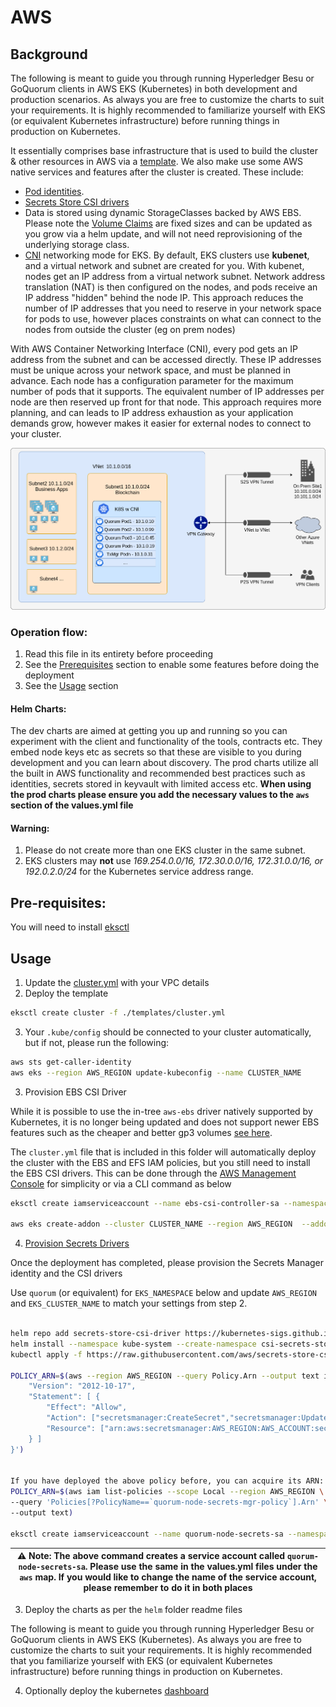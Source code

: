 # AWS

## Background

The following is meant to guide you through running Hyperledger Besu or GoQuorum clients in AWS EKS (Kubernetes) in both development and production scenarios. As always you are free to customize the charts to suit your requirements. It is highly recommended to familiarize yourself with EKS (or equivalent Kubernetes infrastructure) before running things in production on Kubernetes.

It essentially comprises base infrastructure that is used to build the cluster & other resources in AWS via a [template]('./templates/cluster.yml'). We also make use some AWS native services and features after the cluster is created. These include:

- [Pod identities](hhttps://github.com/aws/amazon-eks-pod-identity-webhook).
- [Secrets Store CSI drivers](https://docs.aws.amazon.com/eks/latest/userguide/ebs-csi.html)
- Data is stored using dynamic StorageClasses backed by AWS EBS. Please note the [Volume Claims](https://kubernetes.io/docs/concepts/storage/persistent-volumes/#persistentvolumeclaims) are fixed sizes and can be updated as you grow via a helm update, and will not need reprovisioning of the underlying storage class.
- [CNI](https://docs.aws.amazon.com/eks/latest/userguide/pod-networking.html) networking mode for EKS. By default, EKS clusters use **kubenet**, and a virtual network and subnet are created for you. With kubenet, nodes get an IP address from a virtual network subnet. Network address translation (NAT) is then configured on the nodes, and pods receive an IP address "hidden" behind the node IP. This approach reduces the number of IP addresses that you need to reserve in your network space for pods to use, however places constraints on what can connect to the nodes from outside the cluster (eg on prem nodes)

With AWS Container Networking Interface (CNI), every pod gets an IP address from the subnet and can be accessed directly. These IP addresses must be unique across your network space, and must be planned in advance. Each node has a configuration parameter for the maximum number of pods that it supports. The equivalent number of IP addresses per node are then reserved up front for that node. This approach requires more planning, and can leads to IP address exhaustion as your application demands grow, however makes it easier for external nodes to connect to your cluster.

![Image aks_cni](../static/aks_cni.png)

### Operation flow:

1. Read this file in its entirety before proceeding
2. See the [Prerequisites](#prerequisites) section to enable some features before doing the deployment
3. See the [Usage](#usage) section

#### Helm Charts:

The dev charts are aimed at getting you up and running so you can experiment with the client and functionality of the tools, contracts etc. They embed node keys etc as secrets so that these are visible to you during development and you can learn about discovery. The prod charts utilize all the built in AWS functionality and recommended best practices such as identities, secrets stored in keyvault with limited access etc. **When using the prod charts please ensure you add the necessary values to the `aws` section of the values.yml file**

#### Warning:

1. Please do not create more than one EKS cluster in the same subnet.
2. EKS clusters may **not** use _169.254.0.0/16, 172.30.0.0/16, 172.31.0.0/16, or 192.0.2.0/24_ for the Kubernetes service address range.

## Pre-requisites:

You will need to install [eksctl](https://docs.aws.amazon.com/eks/latest/userguide/getting-started-eksctl.html)

## Usage

1. Update the [cluster.yml](./templates/cluster.yml) with your VPC details
2. Deploy the template

```bash
eksctl create cluster -f ./templates/cluster.yml
```

3. Your `.kube/config` should be connected to your cluster automatically, but if not, please run the following:
```bash
aws sts get-caller-identity
aws eks --region AWS_REGION update-kubeconfig --name CLUSTER_NAME
```

3. Provision EBS CSI Driver

While it is possible to use the in-tree `aws-ebs` driver natively supported by Kubernetes, it is no longer being updated and does not support newer EBS features such as the cheaper and better gp3 volumes [see here](https://stackoverflow.com/questions/68359043/whats-the-difference-between-ebs-csi-aws-com-vs-kubernetes-io-aws-ebs-for-provi).

The `cluster.yml` file that is included in this folder will automatically deploy the cluster with the EBS and EFS IAM policies, but you still need to install the EBS CSI drivers. This can be done through the [AWS Management Console](https://docs.aws.amazon.com/eks/latest/userguide/managing-ebs-csi.html#adding-ebs-csi-eks-add-on) for simplicity or via a CLI command as below

```bash
eksctl create iamserviceaccount --name ebs-csi-controller-sa --namespace kube-system --cluster CLUSTER_NAME --region AWS_REGION --attach-policy-arn arn:aws:iam::aws:policy/service-role/AmazonEBSCSIDriverPolicy --approve --role-only --role-name AmazonEKS_EBS_CSI_DriverRole

aws eks create-addon --cluster CLUSTER_NAME --region AWS_REGION  --addon-name aws-ebs-csi-driver --service-account-role-arn arn:aws:iam::AWS_ACCOUNT_NUMBER:role/AmazonEKS_EBS_CSI_DriverRole 
```

4. [Provision Secrets Drivers](https://github.com/aws/secrets-store-csi-driver-provider-aws)

Once the deployment has completed, please provision the Secrets Manager identity and the CSI drivers

Use `quorum` (or equivalent) for `EKS_NAMESPACE` below and update `AWS_REGION` and `EKS_CLUSTER_NAME` to match your settings from step 2.

```bash

helm repo add secrets-store-csi-driver https://kubernetes-sigs.github.io/secrets-store-csi-driver/charts
helm install --namespace kube-system --create-namespace csi-secrets-store secrets-store-csi-driver/secrets-store-csi-driver
kubectl apply -f https://raw.githubusercontent.com/aws/secrets-store-csi-driver-provider-aws/main/deployment/aws-provider-installer.yaml 

POLICY_ARN=$(aws --region AWS_REGION --query Policy.Arn --output text iam create-policy --policy-name quorum-node-secrets-mgr-policy --policy-document '{
    "Version": "2012-10-17",
    "Statement": [ {
        "Effect": "Allow",
        "Action": ["secretsmanager:CreateSecret","secretsmanager:UpdateSecret","secretsmanager:DescribeSecret","secretsmanager:GetSecretValue","secretsmanager:PutSecretValue","secretsmanager:ReplicateSecretToRegions","secretsmanager:TagResource"],
        "Resource": ["arn:aws:secretsmanager:AWS_REGION:AWS_ACCOUNT:secret:goquorum-node-*", "arn:aws:secretsmanager:AWS_REGION:AWS_ACCOUNT:secret:besu-node-*"]
    } ]
}')


If you have deployed the above policy before, you can acquire its ARN:
POLICY_ARN=$(aws iam list-policies --scope Local --region AWS_REGION \
--query 'Policies[?PolicyName==`quorum-node-secrets-mgr-policy`].Arn' \
--output text)

eksctl create iamserviceaccount --name quorum-node-secrets-sa --namespace quorum --region=AWS_REGION --cluster EKS_CLUSTER_NAME --attach-policy-arn "$POLICY_ARN" --approve --override-existing-serviceaccounts
```

| ⚠️ **Note**: The above command creates a service account called `quorum-node-secrets-sa`. Please use the same in the values.yml files under the `aws` map. If you would like to change the name of the service account, please remember to do it in both places |
| --------------------------------------------------------------------------------------------------------------------------------------------------------------------------------------------------------------------------------------------------------------- |


3. Deploy the charts as per the `helm` folder readme files

The following is meant to guide you through running Hyperledger Besu or GoQuorum clients in AWS EKS (Kubernetes). As always you are free to customize the charts to suit your requirements. It is highly recommended that you familiarize yourself with EKS (or equivalent Kubernetes infrastructure) before running things in production on Kubernetes.

4. Optionally deploy the kubernetes [dashboard](./templates/k8s-dashboard/README.md)
